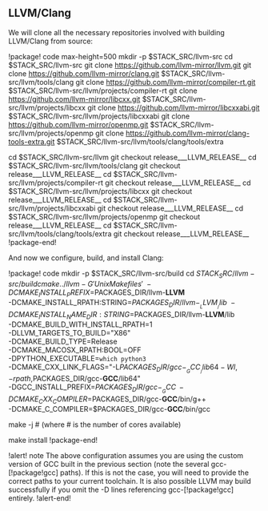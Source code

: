 ## LLVM/Clang

We will clone all the necessary repositories involved with building LLVM/Clang from source:

!package! code max-height=500
mkdir -p $STACK_SRC/llvm-src
cd $STACK_SRC/llvm-src
git clone https://github.com/llvm-mirror/llvm.git
git clone https://github.com/llvm-mirror/clang.git $STACK_SRC/llvm-src/llvm/tools/clang
git clone https://github.com/llvm-mirror/compiler-rt.git $STACK_SRC/llvm-src/llvm/projects/compiler-rt
git clone https://github.com/llvm-mirror/libcxx.git $STACK_SRC/llvm-src/llvm/projects/libcxx
git clone https://github.com/llvm-mirror/libcxxabi.git $STACK_SRC/llvm-src/llvm/projects/libcxxabi
git clone https://github.com/llvm-mirror/openmp.git $STACK_SRC/llvm-src/llvm/projects/openmp
git clone https://github.com/llvm-mirror/clang-tools-extra.git $STACK_SRC/llvm-src/llvm/tools/clang/tools/extra

cd $STACK_SRC/llvm-src/llvm
git checkout release___LLVM_RELEASE__
cd $STACK_SRC/llvm-src/llvm/tools/clang
git checkout release___LLVM_RELEASE__
cd $STACK_SRC/llvm-src/llvm/projects/compiler-rt
git checkout release___LLVM_RELEASE__
cd $STACK_SRC/llvm-src/llvm/projects/libcxx
git checkout release___LLVM_RELEASE__
cd $STACK_SRC/llvm-src/llvm/projects/libcxxabi
git checkout release___LLVM_RELEASE__
cd $STACK_SRC/llvm-src/llvm/projects/openmp
git checkout release___LLVM_RELEASE__
cd $STACK_SRC/llvm-src/llvm/tools/clang/tools/extra
git checkout release___LLVM_RELEASE__
!package-end!

And now we configure, build, and install Clang:

!package! code
mkdir -p $STACK_SRC/llvm-src/build
cd $STACK_SRC/llvm-src/build
cmake ../llvm -G 'Unix Makefiles' \
-DCMAKE_INSTALL_PREFIX=$PACKAGES_DIR/llvm-__LLVM__ \
-DCMAKE_INSTALL_RPATH:STRING=$PACKAGES_DIR/llvm-__LLVM__/lib \
-DCMAKE_INSTALL_NAME_DIR:STRING=$PACKAGES_DIR/llvm-__LLVM__/lib \
-DCMAKE_BUILD_WITH_INSTALL_RPATH=1 \
-DLLVM_TARGETS_TO_BUILD="X86" \
-DCMAKE_BUILD_TYPE=Release \
-DCMAKE_MACOSX_RPATH:BOOL=OFF \
-DPYTHON_EXECUTABLE=`which python3` \
-DCMAKE_CXX_LINK_FLAGS="-L$PACKAGES_DIR/gcc-__GCC__/lib64 -Wl,-rpath,$PACKAGES_DIR/gcc-__GCC__/lib64" \
-DGCC_INSTALL_PREFIX=$PACKAGES_DIR/gcc-__GCC__ \
-DCMAKE_CXX_COMPILER=$PACKAGES_DIR/gcc-__GCC__/bin/g++ \
-DCMAKE_C_COMPILER=$PACKAGES_DIR/gcc-__GCC__/bin/gcc

make -j # (where # is the number of cores available)

make install
!package-end!

!alert! note
The above configuration assumes you are using the custom version of GCC built in the previous
section (note the several gcc-[!package!gcc] paths). If this is not the case, you will need to
provide the correct paths to your current toolchain. It is also possible LLVM may build successfully
if you omit the -D lines referencing gcc-[!package!gcc] entirely.
!alert-end!

